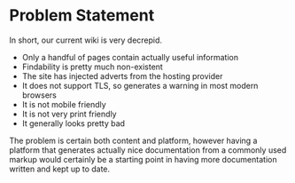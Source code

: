 # Problem Statement

In short, our current wiki is very decrepid.

- Only a handful of pages contain actually useful information
- Findability is pretty much non-existent
- The site has injected adverts from the hosting provider
- It does not support TLS, so generates a warning in most modern browsers
- It is not mobile friendly
- It is not very print friendly
- It generally looks pretty bad

The problem is certain both content and platform, however having a platform that generates actually nice documentation from a commonly used markup would certainly be a starting point in having more documentation written and kept up to date.
